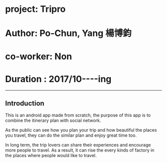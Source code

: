 # project: Tripro

<h1>Author: Po-Chun, Yang 楊博鈞</h1>
<h1>co-worker:  Non</h1>
<h1>Duration :  2017/10----ing</h1>

------------------------------------------------------------------------------------------------------------------------------

<h2>Introduction</h2>
<p>This is an android app made from scratch, the purpose of this app is to combine the itinerary plan with social network.</p>
<p>As the public can see how you plan your trip and how beautiful the places you travel, they can do the similar plan and enjoy great time too.</p>
<p>In long term, the trip lovers can share their experiences and encourage more people to travel. As a result, it can rise the every kinds of factory in the places where people would like to travel.</p>
